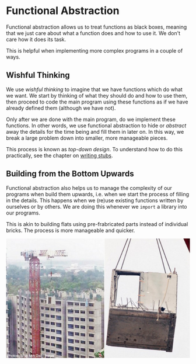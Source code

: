 # Functional Abstraction

Functional abstraction allows us to treat functions as black boxes,
meaning that we just care about what a function does and how to use it.
We don't care how it does its task.

This is helpful when implementing more complex programs in a couple of ways.

## Wishful Thinking

We use *wishful thinking* to imagine that we have functions
which do what we want.
We start by thinking of what they should do and how to use them, then proceed to code the main program using these functions as if we have already defined them (although we have not).

Only after we are done with the main program,
do we implement these functions.
In other words, we use functional abstraction to hide or *abstract* away the details for the time being and fill them in later on.
In this way, we break a large problem down into smaller,
more manageable pieces.

This process is known as *top-down design*. To understand how to do this practically, see the chapter on [writing stubs](chapters/2-stubbing.md).

## Building from the Bottom Upwards

Functional abstraction also helps us to manage the complexity of our programs when build them upwards,
i.e. when we start the process of filling in the details.
This happens when we (re)use existing functions written by ourselves or by others.
We are doing this whenever we `import` a library into our programs.

This is akin to building flats using pre-frabricated parts instead of individual bricks.
The process is more manageable and quicker.

![](images/prefab.jpg)
